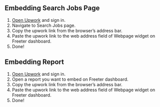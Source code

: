 ## Embedding Search Jobs Page

1. <a href="{{ curItem.homeUrl|e }}" rel="nofollow" target="_blank">Open Upwork</a> and sign in.
2. Navigate to Search Jobs page.
3. Copy the upwork link from the browser’s address bar.
4. Paste the upwork link to the web address field of Webpage widget on Freeter dashboard.
5. Done!

## Embedding Report

1. <a href="{{ curItem.homeUrl|e }}" rel="nofollow" target="_blank">Open Upwork</a> and sign in.
3. Open a report you want to embed on Freeter dashboard.
4. Copy the upwork link from the browser’s address bar.
5. Paste the upwork link to the web address field of Webpage widget on Freeter dashboard.
6. Done!
